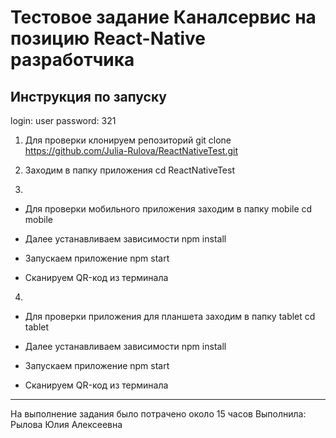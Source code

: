 # Тестовое задание Каналсервис на позицию React-Native разработчика

## Инструкция по запуску

login: user
password: 321

1. Для проверки клонируем репозиторий
git clone https://github.com/Julia-Rulova/ReactNativeTest.git

2. Заходим в папку приложения
cd ReactNativeTest

3. 
* Для проверки мобильного приложения заходим в папку mobile
cd mobile

* Далее устанавливаем зависимости
npm install

* Запускаем приложение
npm start

* Сканируем QR-код из терминала

4. 
* Для проверки приложения для планшета заходим в папку tablet
cd tablet

* Далее устанавливаем зависимости
npm install

* Запускаем приложение
npm start

* Сканируем QR-код из терминала

___

На выполнение задания было потрачено около 15 часов
Выполнила: Рылова Юлия Алексеевна
